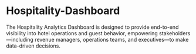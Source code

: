 # Hospitality-Dashboard
The Hospitality Analytics Dashboard is designed to provide end-to-end visibility into hotel operations and guest behavior, empowering stakeholders—including revenue managers, operations teams, and executives—to make data-driven decisions.
